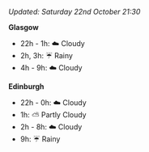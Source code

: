 *Updated: Saturday 22nd October 21:30*

**Glasgow**

* 22h - 1h: :cloud: Cloudy
* 2h, 3h: :umbrella: Rainy
* 4h - 9h: :cloud: Cloudy

**Edinburgh**

* 22h - 0h: :cloud: Cloudy
* 1h: :partly_sunny: Partly Cloudy
* 2h - 8h: :cloud: Cloudy
* 9h: :umbrella: Rainy
